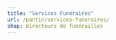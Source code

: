 ```yaml
---
title: "Services Funéraires"
url: /pantin/services-funeraires/
shop: directeurs de funérailles
---
```

